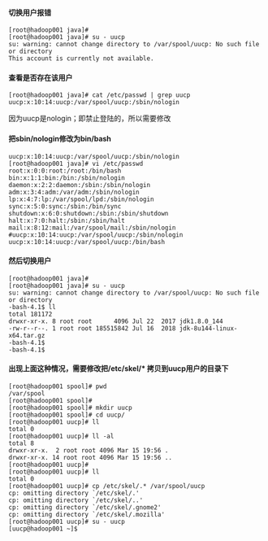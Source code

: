 #### 切换用户报错

    [root@hadoop001 java]# 
    [root@hadoop001 java]# su - uucp
    su: warning: cannot change directory to /var/spool/uucp: No such file or directory
    This account is currently not available.

#### 查看是否存在该用户

    [root@hadoop001 java]# cat /etc/passwd | grep uucp
    uucp:x:10:14:uucp:/var/spool/uucp:/sbin/nologin

 因为uucp是nologin；即禁止登陆的，所以需要修改

#### 把sbin/nologin修改为bin/bash

    uucp:x:10:14:uucp:/var/spool/uucp:/sbin/nologin
    [root@hadoop001 java]# vi /etc/passwd
    root:x:0:0:root:/root:/bin/bash
    bin:x:1:1:bin:/bin:/sbin/nologin
    daemon:x:2:2:daemon:/sbin:/sbin/nologin
    adm:x:3:4:adm:/var/adm:/sbin/nologin
    lp:x:4:7:lp:/var/spool/lpd:/sbin/nologin
    sync:x:5:0:sync:/sbin:/bin/sync
    shutdown:x:6:0:shutdown:/sbin:/sbin/shutdown
    halt:x:7:0:halt:/sbin:/sbin/halt
    mail:x:8:12:mail:/var/spool/mail:/sbin/nologin
    #uucp:x:10:14:uucp:/var/spool/uucp:/sbin/nologin
    uucp:x:10:14:uucp:/var/spool/uucp:/bin/bash



#### 然后切换用户

    [root@hadoop001 java]# 
    [root@hadoop001 java]# su - uucp
    su: warning: cannot change directory to /var/spool/uucp: No such file or directory
    -bash-4.1$ ll
    total 181172
    drwxr-xr-x. 8 root root      4096 Jul 22  2017 jdk1.8.0_144
    -rw-r--r--. 1 root root 185515842 Jul 16  2018 jdk-8u144-linux-x64.tar.gz
    -bash-4.1$ 
    -bash-4.1$ 



#### 出现上面这种情况，需要修改把/etc/skel/* 拷贝到uucp用户的目录下

    [root@hadoop001 spool]# pwd
    /var/spool
    [root@hadoop001 spool]#
    [root@hadoop001 spool]# mkdir uucp
    [root@hadoop001 spool]# cd uucp/
    [root@hadoop001 uucp]# ll
    total 0
    [root@hadoop001 uucp]# ll -al
    total 8
    drwxr-xr-x.  2 root root 4096 Mar 15 19:56 .
    drwxr-xr-x. 14 root root 4096 Mar 15 19:56 ..
    [root@hadoop001 uucp]# 
    [root@hadoop001 uucp]# ll
    total 0
    [root@hadoop001 uucp]# cp /etc/skel/.* /var/spool/uucp
    cp: omitting directory `/etc/skel/.'
    cp: omitting directory `/etc/skel/..'
    cp: omitting directory `/etc/skel/.gnome2'
    cp: omitting directory `/etc/skel/.mozilla'
    [root@hadoop001 uucp]# su - uucp
    [uucp@hadoop001 ~]$ 














